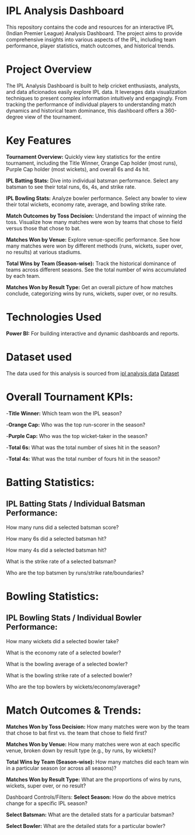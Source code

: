 # IPL Analysis Dashboard
This repository contains the code and resources for an interactive IPL (Indian Premier League) Analysis Dashboard. The project aims to provide comprehensive insights into various aspects of the IPL, including team performance, player statistics, match outcomes, and historical trends.

# Project Overview
The IPL Analysis Dashboard is built to help cricket enthusiasts, analysts, and data aficionados easily explore IPL data. It leverages data visualization techniques to present complex information intuitively and engagingly. From tracking the performance of individual players to understanding match dynamics and historical team dominance, this dashboard offers a 360-degree view of the tournament.

# Key Features
**Tournament Overview:** Quickly view key statistics for the entire tournament, including the Title Winner, Orange Cap holder (most runs), Purple Cap holder (most wickets), and overall 6s and 4s hit.

**IPL Batting Stats:** Dive into individual batsman performance. Select any batsman to see their total runs, 6s, 4s, and strike rate.

**IPL Bowling Stats:** Analyze bowler performance. Select any bowler to view their total wickets, economy rate, average, and bowling strike rate.

**Match Outcomes by Toss Decision:** Understand the impact of winning the toss. Visualize how many matches were won by teams that chose to field versus those that chose to bat.

**Matches Won by Venue:** Explore venue-specific performance. See how many matches were won by different methods (runs, wickets, super over, no results) at various stadiums.

**Total Wins by Team (Season-wise):** Track the historical dominance of teams across different seasons. See the total number of wins accumulated by each team.

**Matches Won by Result Type:** Get an overall picture of how matches conclude, categorizing wins by runs, wickets, super over, or no results.

# Technologies Used
**Power BI:** For building interactive and dynamic dashboards and reports.

# Dataset used 
The data used for this analysis is sourced from 
<a href = "https://github.com/Palash0321/Data-Analysis-Dashboard/blob/main/ipl_matches_2008_2022.csv">ipl analysis data</a>
<a href = "https://github.com/Palash0321/Data-Analysis-Dashboard/blob/main/ipl_ball_by_ball_2008_2022.csv">Dataset</a>

# Overall Tournament KPIs:
-**Title Winner:** Which team won the IPL season?

-**Orange Cap:** Who was the top run-scorer in the season?

-**Purple Cap:** Who was the top wicket-taker in the season?

-**Total 6s:** What was the total number of sixes hit in the season?

-**Total 4s:** What was the total number of fours hit in the season?

# Batting Statistics:
## IPL Batting Stats / Individual Batsman Performance:
How many runs did a selected batsman score?

How many 6s did a selected batsman hit?

How many 4s did a selected batsman hit?

What is the strike rate of a selected batsman?

Who are the top batsmen by runs/strike rate/boundaries?

# Bowling Statistics:
## IPL Bowling Stats / Individual Bowler Performance:
How many wickets did a selected bowler take?

What is the economy rate of a selected bowler?

What is the bowling average of a selected bowler?

What is the bowling strike rate of a selected bowler?

Who are the top bowlers by wickets/economy/average?

# Match Outcomes & Trends:
**Matches Won by Toss Decision:** How many matches were won by the team that chose to bat first vs. the team that chose to field first?

**Matches Won by Venue:** How many matches were won at each specific venue, broken down by result type (e.g., by runs, by wickets)?

**Total Wins by Team (Season-wise):** How many matches did each team win in a particular season (or across all seasons)?

**Matches Won by Result Type:** What are the proportions of wins by runs, wickets, super over, or no result?

Dashboard Controls/Filters:
**Select Season:** How do the above metrics change for a specific IPL season?

**Select Batsman:** What are the detailed stats for a particular batsman?

**Select Bowler:** What are the detailed stats for a particular bowler?
